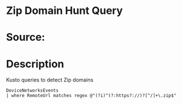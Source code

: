 # Zip Domain Hunt Query
# Source: 
# Description
Kusto queries to detect Zip domains

```
DeviceNetworksEvents
| where RemoteUrl matches regex @"(?i)^(?:https?://)?[^/]+\.zip$"
```

